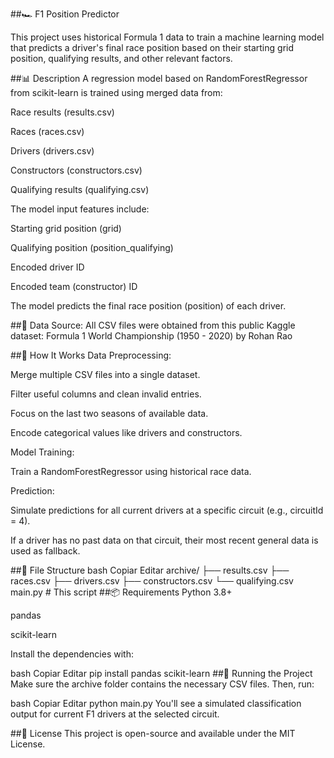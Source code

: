 

##🏎️ F1 Position Predictor

This project uses historical Formula 1 data to train a machine learning model that predicts a driver's final race position based on their starting grid position, qualifying results, and other relevant factors.

##📊 Description
A regression model based on RandomForestRegressor from scikit-learn is trained using merged data from:

Race results (results.csv)

Races (races.csv)

Drivers (drivers.csv)

Constructors (constructors.csv)

Qualifying results (qualifying.csv)

The model input features include:

Starting grid position (grid)

Qualifying position (position_qualifying)

Encoded driver ID

Encoded team (constructor) ID

The model predicts the final race position (position) of each driver.

##📌 Data Source:
All CSV files were obtained from this public Kaggle dataset:
Formula 1 World Championship (1950 - 2020) by Rohan Rao

##🧠 How It Works
Data Preprocessing:

Merge multiple CSV files into a single dataset.

Filter useful columns and clean invalid entries.

Focus on the last two seasons of available data.

Encode categorical values like drivers and constructors.

Model Training:

Train a RandomForestRegressor using historical race data.

Prediction:

Simulate predictions for all current drivers at a specific circuit (e.g., circuitId = 4).

If a driver has no past data on that circuit, their most recent general data is used as fallback.

##📁 File Structure
bash
Copiar
Editar
archive/
├── results.csv
├── races.csv
├── drivers.csv
├── constructors.csv
└── qualifying.csv
main.py  # This script
##📦 Requirements
Python 3.8+

pandas

scikit-learn

Install the dependencies with:

bash
Copiar
Editar
pip install pandas scikit-learn
##🚀 Running the Project
Make sure the archive folder contains the necessary CSV files. Then, run:

bash
Copiar
Editar
python main.py
You'll see a simulated classification output for current F1 drivers at the selected circuit.

##📄 License
This project is open-source and available under the MIT License.
